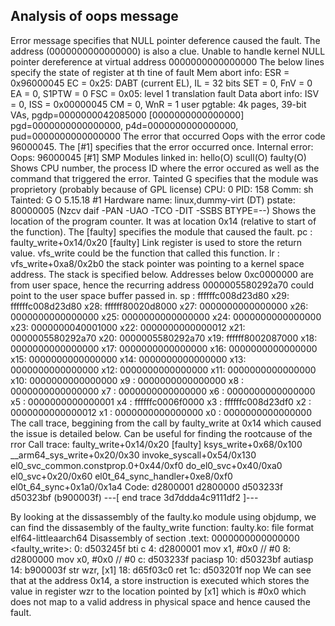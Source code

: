 ## Analysis of oops message
Error message specifies that NULL pointer deference caused the fault. The address (0000000000000000) is also a clue.
	Unable to handle kernel NULL pointer dereference at virtual address 0000000000000000
The below lines specify the state of register at th tine of fault
	Mem abort info:
	  ESR = 0x96000045
	  EC = 0x25: DABT (current EL), IL = 32 bits
	  SET = 0, FnV = 0
	  EA = 0, S1PTW = 0
	  FSC = 0x05: level 1 translation fault
	Data abort info:
	  ISV = 0, ISS = 0x00000045
	  CM = 0, WnR = 1
	user pgtable: 4k pages, 39-bit VAs, pgdp=0000000042085000
	[0000000000000000] pgd=0000000000000000, p4d=0000000000000000, pud=0000000000000000
The error that occurred Oops with the error code 96000045. The [#1] specifies that the error occurred once.
	Internal error: Oops: 96000045 [#1] SMP
	Modules linked in: hello(O) scull(O) faulty(O)
Shows CPU number, the process ID where the error occured as well as the command that triggered the error. Tainted G specifies that the module was proprietory (probably because of GPL license) 
	CPU: 0 PID: 158 Comm: sh Tainted: G           O      5.15.18 #1
	Hardware name: linux,dummy-virt (DT)
	pstate: 80000005 (Nzcv daif -PAN -UAO -TCO -DIT -SSBS BTYPE=--)
Shows the location of the program counter. It was at location 0x14 (relative to start of the function). The [faulty] specifies the module that caused the fault.
	pc : faulty_write+0x14/0x20 [faulty]
Link register is used to store the return value. vfs_write could be the function that called this function. 
	lr : vfs_write+0xa8/0x2b0
the stack pointer was pointing to a kernel space address. The stack is specified below. Addresses below 0xc0000000 are from user space, hence the recurring address 0000005580292a70 could point to the user space buffer passed in.
	sp : ffffffc008d23d80
	x29: ffffffc008d23d80 x28: ffffff80020d8000 x27: 0000000000000000
	x26: 0000000000000000 x25: 0000000000000000 x24: 0000000000000000
	x23: 0000000040001000 x22: 0000000000000012 x21: 0000005580292a70
	x20: 0000005580292a70 x19: ffffff8002087000 x18: 0000000000000000
	x17: 0000000000000000 x16: 0000000000000000 x15: 0000000000000000
	x14: 0000000000000000 x13: 0000000000000000 x12: 0000000000000000
	x11: 0000000000000000 x10: 0000000000000000 x9 : 0000000000000000
	x8 : 0000000000000000 x7 : 0000000000000000 x6 : 0000000000000000
	x5 : 0000000000000001 x4 : ffffffc0006f0000 x3 : ffffffc008d23df0
	x2 : 0000000000000012 x1 : 0000000000000000 x0 : 0000000000000000
The call trace, beggining from the call by faulty_write at 0x14 which caused the issue is detailed below. Can be useful for finding the rootcause of the rror 
	Call trace:
	 faulty_write+0x14/0x20 [faulty]
	 ksys_write+0x68/0x100
	 __arm64_sys_write+0x20/0x30
	 invoke_syscall+0x54/0x130
	 el0_svc_common.constprop.0+0x44/0xf0
	 do_el0_svc+0x40/0xa0
	 el0_svc+0x20/0x60
	 el0t_64_sync_handler+0xe8/0xf0
	 el0t_64_sync+0x1a0/0x1a4
	Code: d2800001 d2800000 d503233f d50323bf (b900003f) 
	---[ end trace 3d7ddda4c9111df2 ]---
	
By looking at the dissassembly of the faulty.ko module using objdump, we can find the dissasembly of the faulty_write function:
	faulty.ko:     file format elf64-littleaarch64
	Disassembly of section .text:
	0000000000000000 <faulty_write>:
	   0:	d503245f 	bti	c
	   4:	d2800001 	mov	x1, #0x0                   	// #0
	   8:	d2800000 	mov	x0, #0x0                   	// #0
	   c:	d503233f 	paciasp
	  10:	d50323bf 	autiasp
	  14:	b900003f 	str	wzr, [x1]
	  18:	d65f03c0 	ret
  	1c:	d503201f 	nop
We can see that at the address 0x14, a store instruction is executed which stores the value in register wzr to the location pointed by [x1] which is #0x0 which does not map to a valid address in physical space and hence caused the fault.

